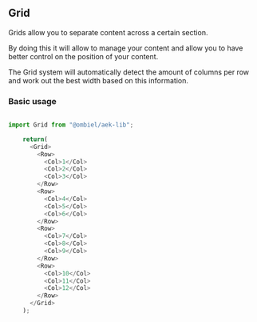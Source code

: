## Grid

Grids allow you to separate content across a certain section.

By doing this it will allow to manage your content and allow you to have better control on the position of your content.

The Grid system will automatically detect the amount of columns per row and work out the best width based on this information.

### Basic usage

``` javascript

import Grid from "@ombiel/aek-lib";

    return(
      <Grid>
        <Row>
          <Col>1</Col>
          <Col>2</Col>
          <Col>3</Col>
        </Row>
        <Row>
          <Col>4</Col>
          <Col>5</Col>
          <Col>6</Col>
        </Row>
        <Row>
          <Col>7</Col>
          <Col>8</Col>
          <Col>9</Col>
        </Row>
        <Row>
          <Col>10</Col>
          <Col>11</Col>
          <Col>12</Col>
        </Row>
      </Grid>
    );

```

<script type="text/aek-example" data-contained data-ex="148604109743791301147" >

  import {Grid,Row,Col} from "@ombiel/aek-lib";

  return(
    <Grid>
      <Row>
        <Col>1</Col>
        <Col>2</Col>
        <Col>3</Col>
        <Col>1</Col>
        <Col>2</Col>
        <Col>3</Col>
      </Row>
      <Row>
        <Col>4</Col>
        <Col>5</Col>
        <Col>6</Col>
      </Row>
      <Row>
        <Col>7</Col>
        <Col>8</Col>
        <Col>9</Col>
      </Row>
      <Row>
        <Col>10</Col>
        <Col>11</Col>
        <Col>12</Col>
      </Row>
    </Grid>
  );

</script>
